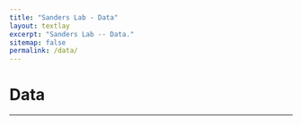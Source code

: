```yaml
---
title: "Sanders Lab - Data"
layout: textlay
excerpt: "Sanders Lab -- Data."
sitemap: false
permalink: /data/
---
```


# Data

---

<!--
## Automated 3D Refinement of the Allen Developing Mouse Brain Atlas

<div class="youtube center"><h4>Original</h4>
</div>

<div class="youtube center"><h4>Refined</h4>
</div>

<div class="clear"></div>

### P56 Atlas

<div class="youtube">
<iframe width="450" height="523" src="https://player.vimeo.com/video/402063338?autoplay=1&muted=1" frameborder="0" allow="autoplay; fullscreen" allowfullscreen></iframe>
</div>

<div class="youtube">
<iframe width="450" height="523" src="https://player.vimeo.com/video/402063373?autoplay=1&muted=1" frameborder="0" allow="autoplay; fullscreen" allowfullscreen></iframe>
</div>

<div class="clear"></div>

### P28 Atlas

<div class="youtube">
<iframe width="450" height="626" src="https://player.vimeo.com/video/402063281?autoplay=1&muted=1" frameborder="0" allow="autoplay; fullscreen" allowfullscreen></iframe>
</div>

<div class="youtube">
<iframe width="432" height="626" src="https://player.vimeo.com/video/402063311?autoplay=1&muted=1" frameborder="0" allow="autoplay; fullscreen" allowfullscreen></iframe>
</div>

<div class="clear"></div>

### P14 Atlas

<div class="youtube">
<iframe width="450" height="615" src="https://player.vimeo.com/video/402063218?autoplay=1&muted=1" frameborder="0" allow="autoplay; fullscreen" allowfullscreen></iframe>
</div>

<div class="youtube">
<iframe width="450" height="615" src="https://player.vimeo.com/video/402063247?autoplay=1&muted=1" frameborder="0" allow="autoplay; fullscreen" allowfullscreen></iframe>
</div>

<div class="clear"></div>

### P4 Atlas

<div class="youtube">
<iframe width="450" height="688" src="https://player.vimeo.com/video/402063157?autoplay=1&muted=1" frameborder="0" allow="autoplay; fullscreen" allowfullscreen></iframe>
</div>

<div class="youtube">
<iframe width="436" height="688" src="https://player.vimeo.com/video/402063195?autoplay=1&muted=1" frameborder="0" allow="autoplay; fullscreen" allowfullscreen></iframe>
</div>

<div class="clear"></div>

### E18.5 Atlas

<div class="youtube">
<iframe width="430" height="721" src="https://player.vimeo.com/video/402063101?autoplay=1&muted=1" frameborder="0" allow="autoplay; fullscreen" allowfullscreen></iframe>
</div>

<div class="youtube">
<iframe width="450" height="721" src="https://player.vimeo.com/video/402063122?autoplay=1&muted=1" frameborder="0" allow="autoplay; fullscreen" allowfullscreen></iframe>
</div>

<div class="clear"></div>

### E15.5 Atlas

<!-- start later since the body is cropped in the refined atlas
<div class="youtube">
<iframe width="450" height="657" src="https://player.vimeo.com/video/402063028?autoplay=1&muted=1&#t=68s" frameborder="0" allow="autoplay; fullscreen" allowfullscreen></iframe>
</div>

<div class="youtube">
<iframe width="432" height="657" src="https://player.vimeo.com/video/402063071?autoplay=1&muted=1" frameborder="0" allow="autoplay; fullscreen" allowfullscreen></iframe>
</div>

<div class="clear"></div>

### E13.5 Atlas

<div class="youtube">
<iframe width="450" height="586" src="https://player.vimeo.com/video/402062200?autoplay=1&muted=1" frameborder="0" allow="autoplay; fullscreen" allowfullscreen></iframe>
</div>

<div class="youtube">
<iframe width="324" height="586" src="https://player.vimeo.com/video/402062384?autoplay=1&muted=1" frameborder="0" allow="autoplay; fullscreen" allowfullscreen></iframe>
</div>

<div class="clear"></div>

### E11.5 Atlas

<div class="youtube">
<iframe width="450" height="790" src="https://player.vimeo.com/video/402038477?autoplay=1&muted=1" frameborder="0" allow="autoplay; fullscreen" allowfullscreen></iframe>
</div>

<div class="youtube">
<iframe width="404" height="790" src="https://player.vimeo.com/video/402060979?autoplay=1&muted=1" frameborder="0" allow="autoplay; fullscreen" allowfullscreen></iframe>
</div>

<div class="clear"></div>
-->
